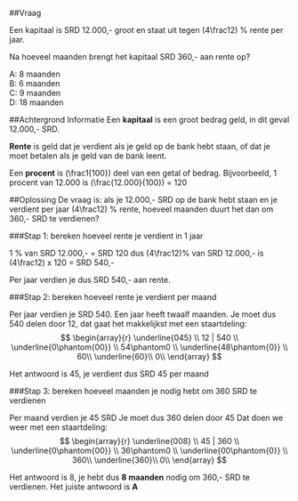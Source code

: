 ##Vraag

Een kapitaal is SRD 12.000,- groot en staat uit tegen \(4\frac12\) % rente per jaar.
  
Na hoeveel maanden brengt het kapitaal SRD 360,- aan rente op?

A: 8 maanden  
B: 6 maanden  
C: 9 maanden  
D: 18 maanden

##Achtergrond Informatie
Een **kapitaal** is een groot bedrag geld, in dit geval 12.000,- SRD.

**Rente** is geld dat je verdient als je geld op de bank hebt staan, of dat je moet betalen als je geld van de bank leent.

Een **procent** is \(\frac1{100}\) deel van een getal of bedrag. 
Bijvoorbeeld, 1 procent van 12.000 is \(\frac{12.000}{100}\) = 120

##Oplossing
De vraag is: als je 12.000,- SRD op de bank hebt staan en je verdient per jaar \(4\frac12\) % rente, hoeveel maanden duurt het dan om 360,- SRD te verdienen?

###Stap 1: bereken hoeveel rente je verdient in 1 jaar

1 % van SRD 12.000,- = SRD 120
dus \(4\frac12\)% van SRD 12.000,- is \(4\frac12\) x 120 = SRD 540,-

Per jaar verdien je dus SRD 540,- aan rente.

###Stap 2: bereken hoeveel rente je verdient per maand

Per jaar verdien je SRD 540.
Een jaar heeft twaalf maanden.
Je moet dus 540 delen door 12, dat gaat het makkelijkst met een staartdeling:
$$
\begin{array}{r}
      \underline{045} \\
  12 | 540 \\
      \underline{0\phantom{00}} \\
        54\phantom0 \\
        \underline{48\phantom{0}} \\
         60\\
         \underline{60}\\
         0\\
\end{array}
$$

Het antwoord is 45, je verdient dus SRD 45 per maand

###Stap 3: bereken hoeveel maanden je nodig hebt om 360 SRD te verdienen

Per maand verdien je 45 SRD
Je moet dus 360 delen door 45
Dat doen we weer met een staartdeling:
$$
\begin{array}{r}
      \underline{008} \\
  45 | 360 \\
      \underline{0\phantom{00}} \\
        36\phantom0 \\
        \underline{00\phantom{0}} \\
         360\\
         \underline{360}\\
         0\\
\end{array}
$$
 
Het antwoord is 8, je hebt dus **8 maanden** nodig om 360,- SRD te verdienen. Het juiste antwoord is **A**